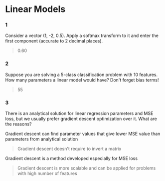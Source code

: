 # Linear Models

### 1
Consider a vector (1, -2, 0.5). Apply a softmax transform to it and enter the first component (accurate to 2 decimal places). 

> 0.60
 
### 2

Suppose you are solving a 5-class classification problem with 10 features. How many parameters a linear model would have? Don't forget bias terms!

 > 55

### 3  

There is an analytical solution for linear regression parameters and MSE loss, but we usually prefer gradient descent optimization over it. What are the reasons?

Gradient descent can find parameter values that give lower MSE value than parameters from analytical solution


> Gradient descent doesn't require to invert a matrix


Gradient descent is a method developed especially for MSE loss


> Gradient descent is more scalable and can be applied for problems with high number of features